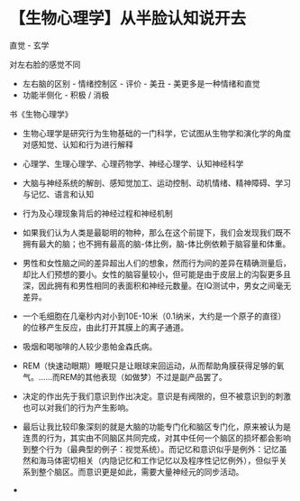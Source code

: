 # 【生物心理学】从半脸认知说开去

直觉 - 玄学

对左右脸的感觉不同

+ 左右脑的区别 - 情绪控制区 - 评价 - 美丑 - 美更多是一种情绪和直觉
+ 功能半侧化 - 积极 / 消极

书《生物心理学》

+ 生物心理学是研究行为生物基础的一门科学，它试图从生物学和演化学的角度对感知觉、认知和行为进行解释
+ 心理学、生理心理学、心理药物学、神经心理学、认知神经科学
+ 大脑与神经系统的解剖、感知觉加工、运动控制、动机情绪、精神障碍、学习与记忆、语言和认知
+ 行为及心理现象背后的神经过程和神经机制


+ 如果我们认为人类是最聪明的物种，那么在这个前提下，我们会发现我们既不拥有最大的脑；也不拥有最高的脑-体比例，脑-体比例依赖于脑容量和体重。
+ 男性和女性脑之间的差异超出人们的想象，然而行为间的差异在精确测量后，却比人们预想的要小。女性的脑容量较小，但可能是由于皮层上的沟裂更多且深，因此拥有和男性相同的表面积和神经元数量。在IQ测试中，男女之间毫无差异。
+ 一个毛细胞在几毫秒内对小到10E-10米（0.1纳米，大约是一个原子的直径）的位移产生反应，由此打开其膜上的离子通道。
+ 吸烟和喝咖啡的人较少患帕金森氏病。
+ REM（快速动眼期）睡眠只是让眼球来回运动，从而帮助角膜获得足够的氧气。……而REM的其他表现（如做梦）不过是副产品罢了。
+ 决定的作出先于我们意识到作出决定。意识是有阀限的，但不被意识到的刺激也可以对我们的行为产生影响。
+ 最后让我比较印象深刻的就是大脑的功能专门化和脑区专门化，原来被认为是连贯的行为，其实由不同脑区共同完成，对其中任何一个脑区的损坏都会影响到整个行为（最典型的例子：视觉系统）。而记忆和意识似乎是例外：记忆虽然和海马体密切相关（内隐记忆和工作记忆以及程序性记忆例外），但似乎关系到整个脑区。而意识更是如此，需要大量神经元的同步活动。
+
